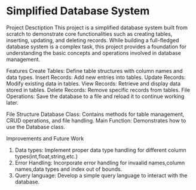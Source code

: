 # Simplified Database System
Project Desctiption
This project is a simplified database system built from scratch to demonstrate
core functionalities such as creating tables, inserting, updating, and deleting records.
While building a full-fledged database system is a complex task, this project provides
a foundation for understanding the basic concepts and operations involved in database management.

Features
Create Tables: Define table structures with column names and data types.
Insert Records: Add new entries into tables.
Update Records: Modify existing data in tables.
View Records: Retrieve and display data stored in tables.
Delete Records: Remove specific records from tables.
File Operations: Save the database to a file and reload it to continue working later.

File Structure
Database Class: Contains methods for table management, CRUD operations, and file handling.
Main Function: Demonstrates how to use the Database class.

Improvements and Future Work
1. Data types: Implement proper data type handling for different column types(int,float,string,etc.)
2. Error Handling: Incorporate error handling for invaalid names,column names,data types and index out of bounds.
3. Query language: Develop a simple query language to interact with the database.
